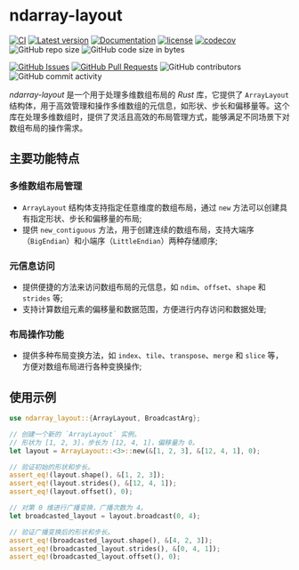 ﻿# ndarray-layout

[![CI](https://github.com/InfiniTensor/ndarray-layout/actions/workflows/build.yml/badge.svg?branch=main)](https://github.com/InfiniTensor/ndarray-layout/actions)
[![Latest version](https://img.shields.io/crates/v/ndarray-layout.svg)](https://crates.io/crates/ndarray-layout)
[![Documentation](https://docs.rs/ndarray-layout/badge.svg)](https://docs.rs/ndarray-layout)
[![license](https://img.shields.io/github/license/InfiniTensor/ndarray-layout)](https://mit-license.org/)
[![codecov](https://codecov.io/github/Simon25772/ndarray-layout/branch/ShenghuSu/graph/badge.svg)](https://codecov.io/github/Simon25772/ndarray-layout/tree/Shenghu)
![GitHub repo size](https://img.shields.io/github/repo-size/InfiniTensor/ndarray-layout)
![GitHub code size in bytes](https://img.shields.io/github/languages/code-size/InfiniTensor/ndarray-layout)

[![GitHub Issues](https://img.shields.io/github/issues/InfiniTensor/ndarray-layout)](https://github.com/InfiniTensor/ndarray-layout/issues)
[![GitHub Pull Requests](https://img.shields.io/github/issues-pr/InfiniTensor/ndarray-layout)](https://github.com/InfiniTensor/ndarray-layout/pulls)
![GitHub contributors](https://img.shields.io/github/contributors/InfiniTensor/ndarray-layout)
![GitHub commit activity](https://img.shields.io/github/commit-activity/m/InfiniTensor/ndarray-layout)

*ndarray-layout* 是一个用于处理多维数组布局的 *Rust* 库，它提供了 `ArrayLayout` 结构体，用于高效管理和操作多维数组的元信息，如形状、步长和偏移量等。这个库在处理多维数组时，提供了灵活且高效的布局管理方式，能够满足不同场景下对数组布局的操作需求。

## 主要功能特点

### 多维数组布局管理

- `ArrayLayout` 结构体支持指定任意维度的数组布局，通过 `new` 方法可以创建具有指定形状、步长和偏移量的布局;
- 提供 `new_contiguous` 方法，用于创建连续的数组布局，支持大端序（`BigEndian`）和小端序（`LittleEndian`）两种存储顺序;

### 元信息访问

- 提供便捷的方法来访问数组布局的元信息，如 `ndim`、`offset`、`shape` 和 `strides` 等;
- 支持计算数组元素的偏移量和数据范围，方便进行内存访问和数据处理;

### 布局操作功能

- 提供多种布局变换方法，如 `index`、`tile`、`transpose`、`merge` 和 `slice` 等，方便对数组布局进行各种变换操作;

## 使用示例

```rust
use ndarray_layout::{ArrayLayout, BroadcastArg};

// 创建一个新的 `ArrayLayout` 实例。
// 形状为 [1, 2, 3]，步长为 [12, 4, 1]，偏移量为 0。
let layout = ArrayLayout::<3>::new(&[1, 2, 3], &[12, 4, 1], 0);

// 验证初始的形状和步长。
assert_eq!(layout.shape(), &[1, 2, 3]);
assert_eq!(layout.strides(), &[12, 4, 1]);
assert_eq!(layout.offset(), 0);

// 对第 0 维进行广播变换，广播次数为 4。
let broadcasted_layout = layout.broadcast(0, 4);

// 验证广播变换后的形状和步长。
assert_eq!(broadcasted_layout.shape(), &[4, 2, 3]);
assert_eq!(broadcasted_layout.strides(), &[0, 4, 1]);
assert_eq!(broadcasted_layout.offset(), 0);
```
